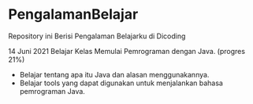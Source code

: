 # PengalamanBelajar
Repository ini Berisi Pengalaman Belajarku di Dicoding

14 Juni 2021
Belajar Kelas Memulai Pemrograman dengan Java. (progres 21%)
  * Belajar tentang apa itu Java dan alasan menggunakannya.
  * Belajar tools yang dapat digunakan untuk menjalankan bahasa pemrograman Java.

